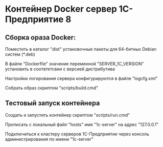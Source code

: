 # Контейнер Docker сервер 1С-Предприятие 8

## Сборка ораза Docker:

Поместить в каталог "dist" установочные пакеты для 64-битных Debian систем (*.deb)

В файле "Dockerfile" значение переменной "SERVER_1C_VERSION" установить в соотвтетсвии с версией дистрибутива

Настройки логирования сервера конфигурируются в файле "logcfg.xml"

Собрать образ скриптом "scripts/build.cmd"

## Тестовый запуск контейнера

Создать и запустить контейнер скриптом "scripts/run.cmd"

Прописать с локальный файл "hosts" имя "1c-server" на адрес "127.0.0.1"

Подключиться к кластеру серверов 1С-Предприятие через консоль администрирования по имени "1c-server"

